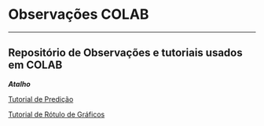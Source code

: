 # Observações COLAB
______________________________________________________________________________________________________________________________________________________

## Repositório de Observações e tutoriais usados em COLAB

_**Atalho**_

[Tutorial de Predição](https://github.com/IsraelEvangelista/Observacoes_COLAB/blob/main/predicao.py)

[Tutorial de Rótulo de Gráficos](https://github.com/IsraelEvangelista/Observacoes_COLAB/blob/main/edicao_graficos.py)
